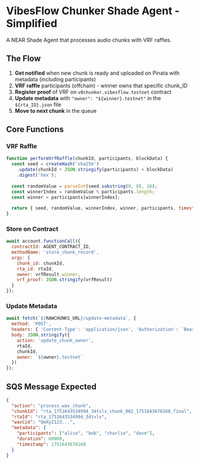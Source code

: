 # VibesFlow Chunker Shade Agent - Simplified

A NEAR Shade Agent that processes audio chunks with VRF raffles.

## The Flow

1. **Get notified** when new chunk is ready and uploaded on Pinata with metadata (including participants)
2. **VRF raffle** participants (offchain) - winner owns that specific chunk_ID
3. **Register proof** of VRF on `v0chunker.vibesflow.testnet` contract
4. **Update metadata** with `"owner": "${winner}.testnet"` in the `${rta_ID}.json` file
5. **Move to next chunk** in the queue

## Core Functions

### VRF Raffle
```javascript
function performVrfRaffle(chunkId, participants, blockData) {
  const seed = createHash('sha256')
    .update(chunkId + JSON.stringify(participants) + blockData)
    .digest('hex');
  
  const randomValue = parseInt(seed.substring(0, 8), 16);
  const winnerIndex = randomValue % participants.length;
  const winner = participants[winnerIndex];
  
  return { seed, randomValue, winnerIndex, winner, participants, timestamp: Date.now() };
}
```

### Store on Contract
```javascript
await account.functionCall({
  contractId: AGENT_CONTRACT_ID,
  methodName: 'store_chunk_record',
  args: {
    chunk_id: chunkId,
    rta_id: rtaId,
    owner: vrfResult.winner,
    vrf_proof: JSON.stringify(vrfResult)
  }
});
```

### Update Metadata
```javascript
await fetch(`${RAWCHUNKS_URL}/update-metadata`, {
  method: 'POST',
  headers: { 'Content-Type': 'application/json', 'Authorization': `Bearer ${PINATA_JWT}` },
  body: JSON.stringify({
    action: 'update_chunk_owner',
    rtaId,
    chunkId,
    owner: `${owner}.testnet`
  })
});
```

## SQS Message Expected
```json
{
  "action": "process_wav_chunk",
  "chunkId": "rta_1751643534994_34tvlx_chunk_002_1751643678168_final",
  "rtaId": "rta_1751643534994_34tvlx",
  "wavCid": "QmXyZ123...",
  "metadata": {
    "participants": ["alice", "bob", "charlie", "dave"],
    "duration": 60000,
    "timestamp": 1751643678168
  }
}
```